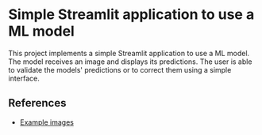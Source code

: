 # Simple Streamlit application to use a ML model

This project implements a simple Streamlit application
to use a ML model. The model receives an image and displays its predictions.
The user is able to validate the models' predictions or to correct them using
a simple interface.

##  References

- [Example images](https://cocodataset.org/#home)
